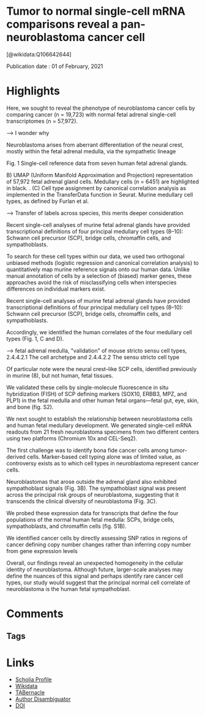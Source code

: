 
Tumor to normal single-cell mRNA comparisons reveal a pan-neuroblastoma cancer cell
===================================================================================
  
  [@wikidata:Q106642644]  
  
Publication date : 01 of February, 2021  

# Highlights

Here, we sought to reveal the phenotype of neuroblastoma cancer cells by comparing cancer (n = 19,723) with normal fetal adrenal single-cell transcriptomes (n = 57,972).

--> I wonder why

Neuroblastoma arises from aberrant differentiation of the neural crest, mostly within the fetal adrenal medulla, via the sympathetic lineage

Fig. 1 Single-cell reference data from seven human fetal adrenal glands.

B) UMAP (Uniform Manifold Approximation and Projection) representation of 57,972 fetal adrenal gland cells. Medullary cells (n = 6451) are highlighted in black.
. (C) Cell type assignment by canonical correlation analysis as implemented in the TransferData function in Seurat. Murine medullary cell types, as defined by Furlan et al.

--> Transfer of labels across species, this merits deeper consideration

Recent single-cell analyses of murine fetal adrenal glands have provided transcriptional definitions of four principal medullary cell types (8–10): Schwann cell precursor (SCP), bridge cells, chromaffin cells, and sympathoblasts.


To search for these cell types within our data, we used two orthogonal unbiased methods (logistic regression and canonical correlation analysis) to quantitatively map murine reference signals onto our human data. Unlike manual annotation of cells by a selection of (biased) marker genes, these approaches avoid the risk of misclassifying cells when interspecies differences on individual markers exist.

Recent single-cell analyses of murine fetal adrenal glands have provided transcriptional definitions of four principal medullary cell types (8–10): Schwann cell precursor (SCP), bridge cells, chromaffin cells, and sympathoblasts. 

Accordingly, we identified the human correlates of the four medullary cell types (Fig. 1, C and D).

--> fetal adrenal medulla, "validation" of mouse stricto sensu cell types, 2.4.4.2.1 The cell archetype and 
2.4.4.2.2 The sensu stricto cell type



Of particular note were the neural crest–like SCP cells, identified previously in murine (8), but not human, fetal tissues. 

We validated these cells by single-molecule fluorescence in situ hybridization (FISH) of SCP defining markers (SOX10, ERBB3, MPZ, and PLP1) in the fetal medulla and other human fetal organs—fetal gut, eye, skin, and bone (fig. S2). 

We next sought to establish the relationship between neuroblastoma cells and human fetal medullary development. We generated single-cell mRNA readouts from 21 fresh neuroblastoma specimens from two different centers using two platforms (Chromium 10x and CEL-Seq2).

The first challenge was to identify bona fide cancer cells among tumor-derived cells. Marker-based cell typing alone was of limited value, as controversy exists as to which cell types in neuroblastoma represent cancer cells. 


Neuroblastomas that arose outside the adrenal gland also exhibited sympathoblast signals (Fig. 3B). The sympathoblast signal was present across the principal risk groups of neuroblastoma, suggesting that it transcends the clinical diversity of neuroblastoma (Fig. 3C).

We probed these expression data for transcripts that define the four populations of the normal human fetal medulla: SCPs, bridge cells, sympathoblasts, and chromaffin cells (fig. S1B). 

We identified cancer cells by directly assessing SNP ratios in regions of cancer defining copy number changes rather than inferring copy number from gene expression levels

Overall, our findings reveal an unexpected homogeneity in the cellular identity of neuroblastoma. Although future, larger-scale analyses may define the nuances of this signal and perhaps identify rare cancer cell types, our study would suggest that the principal normal cell correlate of neuroblastoma is the human fetal sympathoblast.


# Comments

## Tags

# Links
  
 * [Scholia Profile](https://scholia.toolforge.org/work/Q106642644)  
 * [Wikidata](https://www.wikidata.org/wiki/Q106642644)  
 * [TABernacle](https://tabernacle.toolforge.org/?#/tab/manual/Q106642644/P921%3BP4510)  
 * [Author Disambiguator](https://author-disambiguator.toolforge.org/work_item_oauth.php?id=Q106642644&batch_id=&match=1&author_list_id=&doit=Get+author+links+for+work)  
 * [DOI](https://doi.org/10.1126/SCIADV.ABD3311)  
